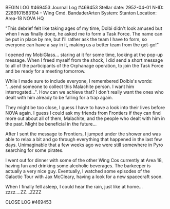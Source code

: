 BEGIN LOG #469453
Journal Log #469453
Stellar date: 2952-04-01
N-ID: 2289101583194 - Wing Cmd. BandaderArten
System: Stanton
Location: Area-18 NOVA HQ

  

"This debrief felt like taking ages of my time, Dolbi didn't look amused but when I was finally done, he asked me to form a Task Force. The name can be put in place by me, but I'll rather ask the team I have to form, so everyone can have a say in it, making us a better team from the get-go!"

  

I opened my MobiGlass... staring at it for some time, looking at the pop-up message. When I freed myself from the shock, I did send a short message to all of the participants of the Orphanage operation, to join the Task Force and be ready for a meeting tomorrow.

  

While I made sure to include everyone, I remembered Dolbis's words: "...send someone to collect this Malachite person. I want him interrogated...". How can we achieve that? I don't really want the ones who dealt with him already to be falling for a trap again.

They might be too close, I guess I have to have a look into their lives before NOVA again. I guess I could ask my friends from Frontiers if they can find more out about all of them, Malachite, and the people who dealt with him in the past. Might be beneficial in the future...

  

After I sent the message to Frontiers, I jumped under the shower and was able to relax a bit and go through everything that happened in the last few days. Unimaginable that a few weeks ago we were still somewhere in Pyro searching for some pirates.

  

I went out for dinner with some of the other Wing Cos currently at Area 18, having fun and drinking some alcoholic beverages. The barkeeper is actually a very nice guy. Eventually, I watched some episodes of the Galactic Tour with Jax McCleary, having a look for a new spacecraft soon.

When I finally fell asleep, I could hear the rain, just like at home... zzzz....ZZ...ZZZZ

CLOSE LOG #469453